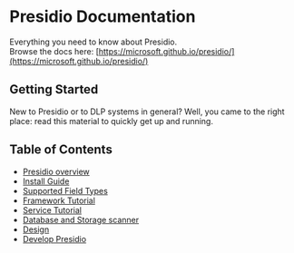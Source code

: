 # Presidio Documentation

Everything you need to know about Presidio.  
Browse the docs here: [https://microsoft.github.io/presidio/](https://microsoft.github.io/presidio/)

## Getting Started

New to Presidio or to DLP systems in general? Well, you came to the right place: read this material to quickly get up and running.

## Table of Contents

- [Presidio overview](overview.md)
- [Install Guide](install.md)
- [Supported Field Types](field_types.md)
- [Framework Tutorial](tutorial_framework.md)
- [Service Tutorial](tutorial_service.md)
- [Database and Storage scanner](tutorial_scheduler.md)
- [Design](design.md)
- [Develop Presidio](development.md)